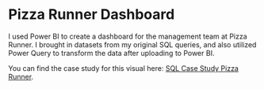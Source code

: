 # Pizza Runner Dashboard
I used Power BI to create a dashboard for the management team at Pizza Runner. I brought in datasets from my original SQL queries, and also utilized Power Query to transform the data after uploading to Power BI.

You can find the case study for this visual here: [SQL Case Study Pizza Runner](https://github.com/mikes802/SQL-Case-Study-Pizza-Runner).
